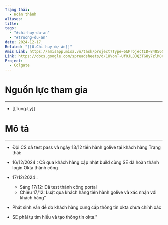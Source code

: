 ```yaml
---
Trạng thái:
  - Hoàn thành
aliases: 
title: 
tags:
  - "#chi-huy-du-an"
  - "#truong-du-an"
date: 2024-12-17
Related: "[[0.Chỉ huy dự án]]"
Amis Link: https://amisapp.misa.vn/task/project?Type=6&ProjectID=84856&DepartmentID=62436
Link: https://docs.google.com/spreadsheets/d/1HVonT-Uf0JL8JQ3TG8y7zlM8CnDK-cjFH6eJEacA3LM/edit?gid=1445494370#gid=1445494370
Project:
  - Colgate
---
```


# Nguồn lực tham gia
---

- [[Tung.Ly]]

# Mô tả
---

- Đội CS đã test pass và ngày 13/12 tiến hành golive tại khách hàng
Trạng thái:
- 16/12/2024 : CS qua khách hàng cập nhật build cùng SE đã hoàn thành login Okta thành công
- 17/12/2024 : 
   - Sáng 17/12: Đã test thành công portal 
   - Chiều  17/12: Luật qua khách hàng tiến hành golive và xác nhận với khách hàng"

- Phát sinh vấn đề do khách hàng cung cấp thông tin okta chưa chính xác
- SE phải tự tìm hiểu và tạo thông tin okta."